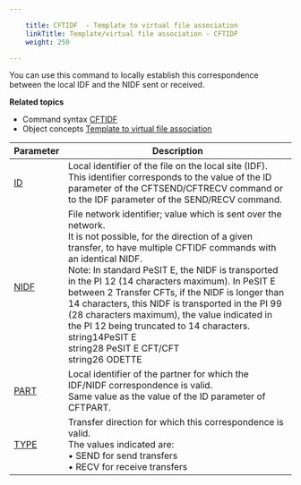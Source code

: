 ```yaml
---

    title: CFTIDF  - Template to virtual file association
    linkTitle: Template/virtual file association - CFTIDF
    weight: 250

---
```

<span id="About_the_CFTIDF_Command"></span>You can use this command to locally establish this correspondence
between the local IDF and the NIDF sent or received.

****Related
topics****

- Command syntax
    [CFTIDF](../../../command_summary#CFTIDF)
- Object concepts
    [Template
    to virtual file association](../../../../concepts/cft_configuration_concepts_start_here/network_file_identifier_concepts)


| Parameter  | Description  |
| --- | --- |
| <a href="../../../command_summary/parameter_intro/id">ID</a> | Local identifier of the file on the local site (IDF).<br/> This identifier corresponds to the value of the ID parameter of the CFTSEND/CFTRECV command or to the IDF parameter of the SEND/RECV command. |
| <a href="../../../command_summary/parameter_intro/nidf">NIDF</a> | File network identifier; value which is sent over the network.<br/> It is not possible, for the direction of a given transfer, to have multiple CFTIDF commands with an identical NIDF.<br/> Note: In standard PeSIT E, the NIDF is transported in the PI 12 (14 characters maximum). In PeSIT E between 2 Transfer CFTs, if the NIDF is longer than 14 characters, this NIDF is transported in the PI 99 (28 characters maximum), the value indicated in the PI 12 being truncated to 14 characters.<br/> string14PeSIT E<br/> string28 PeSIT E CFT/CFT<br/> string26 ODETTE |
| <a href="../../../command_summary/parameter_intro/part">PART</a> | Local identifier of the partner for which the IDF/NIDF correspondence is valid.<br/> Same value as the value of the ID parameter of CFTPART. |
| <a href="../../../command_summary/parameter_intro/type">TYPE</a> | Transfer direction for which this correspondence is valid.<br/> The values indicated are:<br/> • SEND for send transfers<br/> • RECV for receive transfers |

